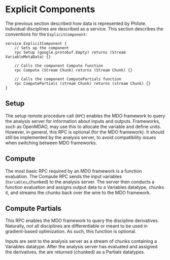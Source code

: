 # Explicit Components

The previous section described how data is represented by Philote. Individual
disciplines are described as a service. This section describes the conventions
for the ``ExplicitComponent``:

    service ExplicitComponent {
        // Sets up the component
        rpc Setup (google.protobuf.Empty) returns (Stream VariableMetaData) {}

        // Calls the component Compute function
        rpc Compute (Stream Chunk) returns (Stream Chunk) {}

        // Calls the component ComputePartials function
        rpc ComputePartials (stream Chunk) returns (stream Chunk) {}
    }


## Setup

The setup remote procedure call (``RPC``) enables the MDO framework to query the
analysis server for information about inputs and outputs. Frameworks, such as
OpenMDAO, may use this to allocate the variable and define units. However, in
general, this RPC is optional (for the MDO framework). It should still be
implemented by the analysis server, to avoid compatibility issues when switching
between MDO frameworks.


## Compute

The most basic RPC required by an MDO framework is a function evaluation. The
Compute RPC sends the input variables (``Variables``,chunked) to the analysis
server. The server then conducts a function evaluation and assigns output data
to a Variables datatype, chunks it, and streams the chunks back over the wire to
the MDO framework.


## Compute Partials

This RPC enables the MDO framework to query the discipline derivatives.
Naturally, not all disciplines are differentiable or meant to be used in
gradient-based optimization. As such, this function is optional.

Inputs are sent to the analysis server as a stream of chunks containing a
Variables datatype. After the analysis server has evaluated and assigned the
derivatives, the are returned (chunked) as a Partials datatypes.
